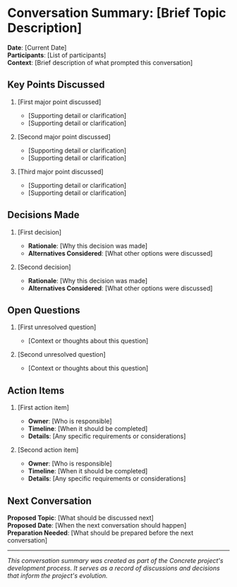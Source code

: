# Conversation Summary: [Brief Topic Description]

**Date**: [Current Date]  
**Participants**: [List of participants]  
**Context**: [Brief description of what prompted this conversation]

## Key Points Discussed

1. [First major point discussed]
   - [Supporting detail or clarification]
   - [Supporting detail or clarification]

2. [Second major point discussed]
   - [Supporting detail or clarification]
   - [Supporting detail or clarification]

3. [Third major point discussed]
   - [Supporting detail or clarification]
   - [Supporting detail or clarification]

## Decisions Made

1. [First decision]
   - **Rationale**: [Why this decision was made]
   - **Alternatives Considered**: [What other options were discussed]

2. [Second decision]
   - **Rationale**: [Why this decision was made]
   - **Alternatives Considered**: [What other options were discussed]

## Open Questions

1. [First unresolved question]
   - [Context or thoughts about this question]

2. [Second unresolved question]
   - [Context or thoughts about this question]

## Action Items

1. [First action item]
   - **Owner**: [Who is responsible]
   - **Timeline**: [When it should be completed]
   - **Details**: [Any specific requirements or considerations]

2. [Second action item]
   - **Owner**: [Who is responsible]
   - **Timeline**: [When it should be completed]
   - **Details**: [Any specific requirements or considerations]

## Next Conversation

**Proposed Topic**: [What should be discussed next]  
**Proposed Date**: [When the next conversation should happen]  
**Preparation Needed**: [What should be prepared before the next conversation]

---

*This conversation summary was created as part of the Concrete project's development process. It serves as a record of discussions and decisions that inform the project's evolution.* 